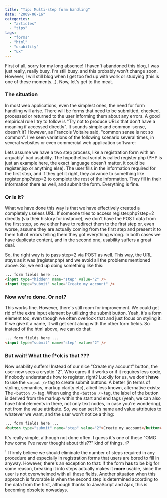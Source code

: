 ```yaml
---
title: "Tip: Multi-step form handling"
date: "2009-06-16"
categories:
  - "articles"
  - "tips"
tags:
  - "forms"
  - "html"
  - "usability"
  - "ux"
---
```


First of all, sorry for my long absence! I haven't abandoned this blog, I was just really, really busy. I'm still busy, and this probably won't change soon. However, I will still blog when I get too fed up with work or studying (this is one of these moments...). Now, let's get to the meat.

### The situation

In most web applications, even the simplest ones, the need for form handling will arise. There will be forms that need to be submitted, checked, processed or returned to the user informing them about any errors. A good empirical rule I try to follow is "Try not to produce URLs that don't have a meaning if accessed directly". It sounds simple and common-sense, doesn't it? However, as Francois Voltaire said, "common sense is not so common". I've seen variations of the following scenario several times, in several websites or even commercial web application software:

Lets assume we have a two step process, like a registration form with an arguably¹ bad usability. The hypothetical script is called register.php (PHP is just an example here, the exact language doesn't matter, it could be register.jsp or anything else). The user fills in the information required for the first step, and if they get it right, they advance to something like register.php?step=2 to complete the rest of the information. They fill in their information there as well, and submit the form. Everything is fine.

### Or is it?

What we have done this way is that we have effectively created a completely useless URL. If someone tries to access register.php?step=2 directly (via their history for instance), we don't have the POST data from the first step, so we either have to redirect them to the first step or, even worse, assume they are actually coming from the first step and present it to them full of errors telling them they got everything wrong. In both cases we have duplicate content, and in the second one, usability suffers a great deal.

So, the right way is to pass step=2 via POST as well. This way, the URL stays as it was (register.php) and we avoid all the problems mentioned above. So, we end up doing something like this:

```html
... form fields here ...
<input type="hidden" name="step" value="2" />
<input type="submit" value="Create my account" />
```

### Now we're done. Or not?

This works fine. However, there's still room for improvement. We could get rid of the extra input element by utilizing the submit button. Yeah, it's a form element too, even though we often overlook that and just focus on styling it. If we give it a name, it will get sent along with the other form fields. So instead of the html above, we can do that:

```html
... form fields here ...
<input type="submit" name="step" value="2" />
```

### But wait! What the f\*ck is that ???

Now usability suffers! Instead of our nice "Create my account" button, the user now sees a cryptic "2". Who cares if it works or if it requires less code, if nobody understands how to register, right? Luckily for us, we don't **have** to use the `<input />` tag to create submit buttons. A better (in terms of styling, semantics, markup clarity etc), albeit less known, alternative exists: The `<button />` tag. When using the `<button />` tag, the label of the button is derived from the markup within the start and end tags (yeah, we can also have html elements in there, not only text nodes, in case you're wondering), not from the value attribute. So, we can set it's name and value attributes to whatever we want, and the user won't notice a thing:

```html
... form fields here ...
<button type="submit" name="step" value="2">Create my account</button>
```

It's really simple, although not done often. I guess it's one of these "OMG how come I've never thought about this??" kind of things. :P

¹ I firmly believe we should eliminate the number of steps required in any procedure and especially in registration forms that users are bored to fill in anyway. However, there's an exception to that: If the form **has** to be big for some reason, breaking it into steps actually makes it **more** usable, since the user is not overwhelmed with all these fields. Another situation when this approach is favorable is when the second step is determined according to the data from the first, although thanks to JavaScript and Ajax, this is becoming obsolete nowadays.
